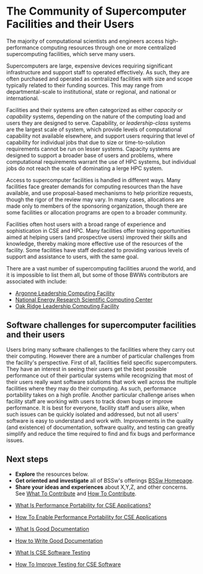 # The Community of Supercomputer Facilities and their Users

The majority of computational scientists and engineers access high-performance computing resources through one or more centralized supercomputing facilities, which serve many users.

Supercomputers are large, expensive devices requiring significant infrastructure and support staff to operated effectively.  As such, they are often purchased and operated as centralized facilities with size and scope typically related to their funding sources.  This may range from departmental-scale to institutional, state or regional, and national or international.

Facilities and their systems are often categorized as either *capacity* or *capability* systems, depending on the nature of the computing load and users they are designed to serve.  Capability, or *leadership-class* systems are the largest scale of system, which provide levels of computational capability not available elsewhere, and support users requiring that level of capability for individual jobs that due to size or time-to-solution requirements cannot be run on lesser systems.  Capacity systems are designed to support a broader base of users and problems, where computational requirements warrant the use of HPC systems, but individual jobs do not reach the scale of dominating a lerge HPC system.

Access to supercomputer facilities is handled in different ways. Many facilities face greater demands for computing resources than the have available, and use proposal-based mechanisms to help prioritize requests, though the rigor of the review may vary.  In many cases, allocations are made only to members of the sponsoring organization, though there are some facilities or allocation programs are open to a broader community.

Facilities often host users with a broad range of experience and sophistication in CSE and HPC.  Many facilities offer training opportunities aimed at helping users (and prospective users) improved their skills and knowledge, thereby making more effective use of the resources of the facility.  Some facilities have staff dedicated to providing various levels of support and assistance to users, with the same goal.

There are a vast number of supercomputing facilities aruond the world, and it is impossible to list them all, but some of those BWWs contributors are associated with include:
<!---
       These could point to the facility pages proper, or to a BSSw "sub-community" page that makes more specific connections between that facility and BSSw content
--->
- [Argonne Leadership Computing Facility](http://www.alcf.anl.gov/)
- [National Energy Research Scientific Computing Center](http://www.nersc.gov/)
- [Oak Ridge Leadership Computing Facility](https://www.olcf.ornl.gov/)

## Software challenges for supercomputer facilities and their users

Users bring many software challenges to the facilities where they carry out their computing.  However there are a number of particular challenges from the facility's perspective.  First of all, facilities field specific supercomputers.  They have an interest in seeing their users get the best possible performance out of their particular systems while recognizing that most of their users really want software solutioms that work well across the multiple facilities where they may do their computing.  As such, performance portability takes on a high profile.  Another particular challenge arises when facility staff are working with users to track down bugs or improve performance.  It is best for everyone, facility staff and users alike, when such issues can be quickly isolated and addressed, but not all users' software is easy to understand and work with.  Improvements in the quality (and existence) of documentation, software quality, and testing can greatly simplify and reduce the time required to find and fix bugs and performance issues.

## Next steps
- **Explore** the resources below.
- **Get oriented and investigate** all of BSSw's offerings [BSSw Homepage](../Homepage.md).
- **Share your ideas and experiences** about X,Y,Z, and other concerns. See [What To Contribute](../WhatToContribute.md) and [How To Contribute](../HowToContribute.md).

<!--
Featured resources for the Community of Supercomputer Facilities and their Users
Edit this list to change resources that appear on the front-end site.
-->

* [What Is Performance Portability for CSE Applications?](../../CuratedContent/WhatIsPerfPortabilityForCseApps.md)

* [How To Enable Performance Portability for CSE Applications](../../CuratedContent/HowToEnablePerfPortabilityForCseApps.md)

* [What Is Good Documentation](../../CuratedContent/WhatIsGoodDocumentation.md)

* [How to Write Good Documentation](../../CuratedContent/HowToWriteGoodDocumentation.md)

* [What Is CSE Software Testing](../../CuratedContent/WhatIsCseSwTesting.md)

* [How To Improve Testing for CSE Software](../../CuratedContent/HowToImproveTestingForCseSw.md)

<!---
Publish: yes
--->
